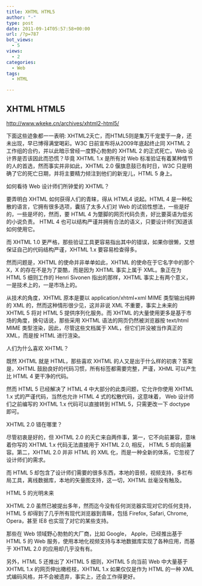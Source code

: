 ```yaml
---
title: XHTML HTML5
author: "-"
type: post
date: 2011-09-14T05:57:58+00:00
url: /?p=787
bot_views:
  - 5
views:
  - 2
categories:
  - Web
tags:
  - HTML

---
```

## XHTML HTML5

<http://www.wkeke.cn/archives/xhtml2-html5/>

下面这些迹象都一一表明: XHTML2夭亡，而HTML5则是集万千宠爱于一身，还未出现，早已博得满堂喝彩。W3C 日前宣布将从2009年底起终止同 XHTML 2 工作组的合约，并以此暗示曾经一度野心勃勃的 XHTML 2 的正式死亡。Web 设计界是否该因此而恐慌？毕竟 XHTML 1.x 是所有对 Web 标准验证有着某种情节的人的首选，然而事实并非如此，XHTML 2.0 偃旗息鼓已有时日，W3C 只是明确了它的死亡日期，并将主要精力倾注到他们的新宠儿，HTML 5 身上。

如何看待 Web 设计师们所钟爱的 XHTML？
  
要弄明白 XHTML 如何获得人们的青睐，得从 HTML4 说起。HTML 4 是一种松散的语言，它拥有很多选项，囊括了太多人们对 Web 的试验性想法，一些是好的，一些是坏的，然而，要 HTML 4 为蹩脚的网页代码负责，好比要英语为低劣的小说负责。 HTML 4 也可以结构严谨并拥有合法的语义，只要设计师们知道该如何使用它。
  
而 XHTML 1.0 更严格，那些验证工具更容易指出其中的错误，如果你很懒，又想保证自己的代码结构严谨，XHTML 1.x 要容易检查得多。
  
然而问题是，XHTML 的使命并非单单如此，XHTML 的使命在于它名字中的那个 X，X 的存在不是为了耍酷，而是因为 XHTML 事实上属于 XML。象正在为 HTML 5 细则工作的 Henri Sivonen 指出的那样，XHTML 事实上有两个意义，一是技术上的，一是市场上的。
  
从技术的角度，XHTML 原本是要以 application/xhtml+xml MIME 类型输出纯粹的 XML 的，然而这种情形很少见，这并非说 XML 不重要，事实上未来的 XHTML 5 将对 HTML 5 提供序列化服务。而 XHTML 的大量使用更多是基于市场的角度，换句话说，那些采用 XHTML 语法的网页仍然被浏览器按 text/html MIME 类型渲染，因此，尽管这些文档属于 XML，但它们并没被当作真正的 XML，而是按 HTML 进行渲染。

人们为什么喜欢 XHTML？
  
既然 XHTML 就是 HTML，那些喜欢 XHTML 的人又是出于什么样的初衷？答案是，XHTML 鼓励良好的代码习惯，所有标签都需要完整，严谨，XHML 可以产生比 HTML 4 更干净的代码。
  
然而 HTML 5 已经解决了 HTML 4 中大部分的此类问题，它允许你使用 XHTML 1.x 式的严谨代码，当然也允许 HTML 4 式的松散代码，这意味着， Web 设计师们之前编写的 XHTML 1.x 代码可以直接转到 HTML 5，只需更改一下 doctype 即可。

XHTML 2.0 错在哪里？
  
尽管初衷是好的，但 XHTML 2.0 的夭亡来自两件事，第一，它不向前兼容，意味着你写的 XHTML 1.x 代码无法直接用于 XHTML 2.0, 相反， HTML 5 却向前兼容。第二，XHTML 2.0 并非 HTML 的 XML 化，而是一种全新的体系，它忽视了设计师们的需求。
  
而 HTML 5 却包含了设计师们需要的很多东西，本地的音频，视频支持，多栏布局工具，离线数据库，本地的矢量图支持，这一切，XHTML 丝毫没有触及。

HTML 5 的光明未来
  
XHTML 2.0 虽然已被提出多年，然而迄今没有任何浏览器实现对它的任何支持，HTML 5 却得到了几乎所有现代浏览器到青睐，包括 Firefox, Safari, Chrome, Opera，甚至 IE8 也实现了对它的某些支持。
  
那些在 Web 领域野心勃勃的大厂商，比如 Google， Apple，已经推出基于 HTML 5 的 Web 服务，使用本地化视频支持与本地数据库实现了各种应用，而基于 XHTML 2.0 的应用却几乎没有有。
  
另外，HTML 5 还推出了 XHTML 5 细则，XHTML 5 向当前 Web 中大量基于 XHTML 1.x 的网页伸出橄榄枝，XHTML 1.x 如果仅仅是作为 HTML 的一种 XML 式编码风格，并不会被遗弃，事实上，还会工作得更好。